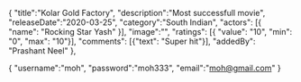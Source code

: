 {
  "title":"Kolar Gold Factory",
  "description":"Most successfull movie",
  "releaseDate":"2020-03-25",
  "category":"South Indian",
  "actors": [{ "name": "Rocking Star Yash" }],
  "image":"",
  "ratings": [{
      "value": "10",
      "min": "0",
      "max": "10"}],
  "comments": [{"text": "Super hit"}],
  "addedBy": "Prashant Neel"
},

{
  "username":"moh",
  "password":"moh333",
  "email":"moh@gmail.com"
}